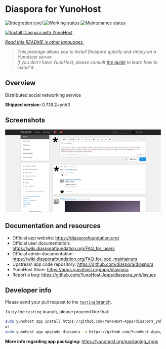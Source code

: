 <!--
N.B.: This README was automatically generated by <https://github.com/YunoHost/apps/tree/master/tools/readme_generator>
It shall NOT be edited by hand.
-->

# Diaspora for YunoHost

[![Integration level](https://dash.yunohost.org/integration/diaspora.svg)](https://dash.yunohost.org/appci/app/diaspora) ![Working status](https://ci-apps.yunohost.org/ci/badges/diaspora.status.svg) ![Maintenance status](https://ci-apps.yunohost.org/ci/badges/diaspora.maintain.svg)

[![Install Diaspora with YunoHost](https://install-app.yunohost.org/install-with-yunohost.svg)](https://install-app.yunohost.org/?app=diaspora)

*[Read this README is other languages.](./ALL_README.md)*

> *This package allows you to install Diaspora quickly and simply on a YunoHost server.*  
> *If you don't have YunoHost, please consult [the guide](https://yunohost.org/install) to learn how to install it.*

## Overview

Distributed social networking service

**Shipped version:** 0.7.18.2~ynh3

## Screenshots

![Screenshot of Diaspora](./doc/screenshots/Diaspora_latest.png)

## Documentation and resources

- Official app website: <https://diasporafoundation.org/>
- Official user documentation: <https://wiki.diasporafoundation.org/FAQ_for_users>
- Official admin documentation: <https://wiki.diasporafoundation.org/FAQ_for_pod_maintainers>
- Upstream app code repository: <https://github.com/diaspora/diaspora>
- YunoHost Store: <https://apps.yunohost.org/app/diaspora>
- Report a bug: <https://github.com/YunoHost-Apps/diaspora_ynh/issues>

## Developer info

Please send your pull request to the [`testing` branch](https://github.com/YunoHost-Apps/diaspora_ynh/tree/testing).

To try the `testing` branch, please proceed like that:

```bash
sudo yunohost app install https://github.com/YunoHost-Apps/diaspora_ynh/tree/testing --debug
or
sudo yunohost app upgrade diaspora -u https://github.com/YunoHost-Apps/diaspora_ynh/tree/testing --debug
```

**More info regarding app packaging:** <https://yunohost.org/packaging_apps>

